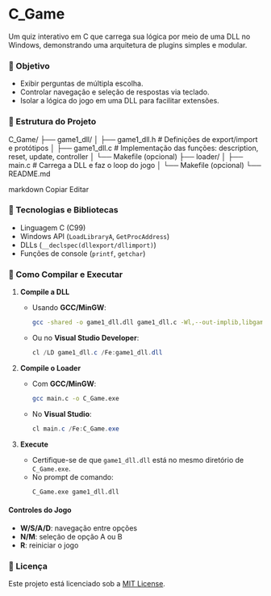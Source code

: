 # C_Game

Um quiz interativo em C que carrega sua lógica por meio de uma DLL no Windows, demonstrando uma arquitetura de plugins simples e modular.

### 🎯 Objetivo
- Exibir perguntas de múltipla escolha.
- Controlar navegação e seleção de respostas via teclado.
- Isolar a lógica do jogo em uma DLL para facilitar extensões.

### 📂 Estrutura do Projeto
C_Game/
├── game1_dll/
│ ├── game1_dll.h # Definições de export/import e protótipos
│ ├── game1_dll.c # Implementação das funções: description, reset, update, controller
│ └── Makefile (opcional)
├── loader/
│ ├── main.c # Carrega a DLL e faz o loop do jogo
│ └── Makefile (opcional)
└── README.md

markdown
Copiar
Editar

### 🔧 Tecnologias e Bibliotecas
- Linguagem C (C99)
- Windows API (`LoadLibraryA`, `GetProcAddress`)
- DLLs (`__declspec(dllexport/dllimport)`)
- Funções de console (`printf`, `getchar`)

### 🚀 Como Compilar e Executar

1. **Compile a DLL**  
   - Usando **GCC/MinGW**:
     ```bash
     gcc -shared -o game1_dll.dll game1_dll.c -Wl,--out-implib,libgame1_dll.a
     ```
   - Ou no **Visual Studio Developer**:
     ```powershell
     cl /LD game1_dll.c /Fe:game1_dll.dll
     ```

2. **Compile o Loader**  
   - Com **GCC/MinGW**:
     ```bash
     gcc main.c -o C_Game.exe
     ```
   - No **Visual Studio**:
     ```powershell
     cl main.c /Fe:C_Game.exe
     ```

3. **Execute**  
   - Certifique-se de que `game1_dll.dll` está no mesmo diretório de `C_Game.exe`.
   - No prompt de comando:
     ```bash
     C_Game.exe game1_dll.dll
     ```

#### Controles do Jogo
- **W/S/A/D**: navegação entre opções
- **N/M**: seleção de opção A ou B
- **R**: reiniciar o jogo

### 📄 Licença
Este projeto está licenciado sob a [MIT License](LICENSE).
